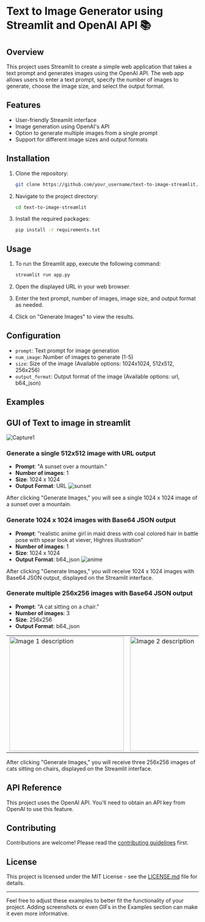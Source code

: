 # Text to Image Generator using Streamlit and OpenAI API 📚

## Overview

This project uses Streamlit to create a simple web application that takes a text prompt and generates images using the OpenAI API. The web app allows users to enter a text prompt, specify the number of images to generate, choose the image size, and select the output format.

## Features

- User-friendly Streamlit interface
- Image generation using OpenAI's API
- Option to generate multiple images from a single prompt
- Support for different image sizes and output formats

## Installation

1. Clone the repository:

    ```bash
    git clone https://github.com/your_username/text-to-image-streamlit.git
    ```

2. Navigate to the project directory:

    ```bash
    cd text-to-image-streamlit
    ```

3. Install the required packages:

    ```bash
    pip install -r requirements.txt
    ```

## Usage

1. To run the Streamlit app, execute the following command:

    ```bash
    streamlit run app.py
    ```

2. Open the displayed URL in your web browser.

3. Enter the text prompt, number of images, image size, and output format as needed.

4. Click on "Generate Images" to view the results.

## Configuration

- `prompt`: Text prompt for image generation
- `num_image`: Number of images to generate (1-5)
- `size`: Size of the image (Available options: 1024x1024, 512x512, 256x256)
- `output_format`: Output format of the image (Available options: url, b64_json)

## Examples
## GUI of Text to image in  streamlit
![Capture1](https://github.com/Umeshbalande/Text_to_image_DallE/assets/3708552/e6ac252d-928e-4e86-b47e-1c5cb0ea0208)

### Generate a single 512x512 image with URL output

- **Prompt**: "A sunset over a mountain."
- **Number of images**: 1
- **Size**: 1024 x 1024
- **Output Format**: URL
![sunset](https://github.com/Umeshbalande/Text_to_image_DallE/assets/3708552/9c82d4a1-5587-440b-a146-866b2b85bfbf)

After clicking "Generate Images," you will see a single  1024 x 1024 image of a sunset over a mountain.

### Generate  1024 x 1024  images with Base64 JSON output

- **Prompt**: "realistic anime girl in maid dress with coal colored hair in battle pose with spear look at viever, Highres illustration"
- **Number of images**: 1
- **Size**: 1024 x 1024
- **Output Format**: b64_json
![anime](https://github.com/Umeshbalande/Text_to_image_DallE/assets/3708552/46be7af1-6017-48a0-8c7b-52e4745ad73a)

After clicking "Generate Images," you will receive 1024 x 1024  images with Base64 JSON output, displayed on the Streamlit interface.


### Generate multiple 256x256 images with Base64 JSON output

- **Prompt**: "A cat sitting on a chair."
- **Number of images**: 3
- **Size**: 256x256
- **Output Format**: b64_json

<table>
  <tr>
    <td> <img src="[images/image1.png](https://github.com/Umeshbalande/Text_to_image_DallE/blob/main/c1.jpg)" alt="Image 1 description" style="width: 300px;"/> </td>
    <td> <img src="![image](https://github.com/Umeshbalande/Text_to_image_DallE/assets/3708552/2cc29c54-0164-4cb4-be6e-d366a23c1665)" alt="Image 2 description" style="width: 300px;"/> </td>
    <td> <img src="images/image3.png" alt="Image 3 description" style="width: 300px;"/> </td>
  </tr>
</table>

After clicking "Generate Images," you will receive three 256x256 images of cats sitting on chairs, displayed on the Streamlit interface.


## API Reference

This project uses the OpenAI API. You'll need to obtain an API key from OpenAI to use this feature.

## Contributing

Contributions are welcome! Please read the [contributing guidelines](CONTRIBUTING.md) first.

## License

This project is licensed under the MIT License - see the [LICENSE.md](LICENSE.md) file for details.

---

Feel free to adjust these examples to better fit the functionality of your project. Adding screenshots or even GIFs in the Examples section can make it even more informative.
